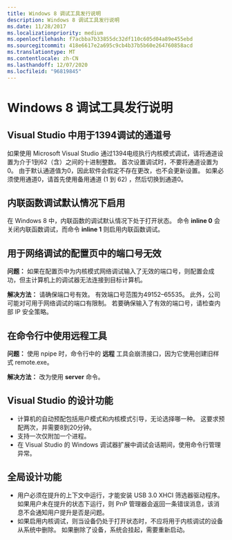 ```yaml
---
title: Windows 8 调试工具发行说明
description: Windows 8 调试工具发行说明
ms.date: 11/28/2017
ms.localizationpriority: medium
ms.openlocfilehash: f7acbba7b33855dc32df110c605d04a89e455ebd
ms.sourcegitcommit: 418e6617e2a695c9cb4b37b5b60e264760858acd
ms.translationtype: MT
ms.contentlocale: zh-CN
ms.lasthandoff: 12/07/2020
ms.locfileid: "96819845"
---
```

# <a name="debugging-tools-for-windows8-release-notes"></a>Windows 8 调试工具发行说明


## <a name="span-idchannel_number_for_1394_debugging_in_visual_studiospanspan-idchannel_number_for_1394_debugging_in_visual_studiospanspan-idchannel_number_for_1394_debugging_in_visual_studiospanchannel-number-for-1394-debugging-in-visual-studio"></a><span id="Channel_number_for_1394_debugging_in_Visual_Studio"></span><span id="channel_number_for_1394_debugging_in_visual_studio"></span><span id="CHANNEL_NUMBER_FOR_1394_DEBUGGING_IN_VISUAL_STUDIO"></span>Visual Studio 中用于1394调试的通道号


如果使用 Microsoft Visual Studio 通过1394电缆执行内核模式调试，请将通道设置为介于1到62（含）之间的十进制整数。 首次设置调试时，不要将通道设置为0。 由于默认通道值为0，因此软件会假定不存在更改，也不会更新设置。 如果必须使用通道0，请首先使用备用通道 (1 到 62) ，然后切换到通道0。

## <a name="span-idinline_function_debugging_is_on_by_defaultspanspan-idinline_function_debugging_is_on_by_defaultspanspan-idinline_function_debugging_is_on_by_defaultspaninline-function-debugging-is-on-by-default"></a><span id="Inline_function_debugging_is_on_by_default"></span><span id="inline_function_debugging_is_on_by_default"></span><span id="INLINE_FUNCTION_DEBUGGING_IS_ON_BY_DEFAULT"></span>内联函数调试默认情况下启用


在 Windows 8 中，内联函数的调试默认情况下处于打开状态。 命令 **inline 0** 会关闭内联函数调试，而命令 **inline 1** 则启用内联函数调试。

## <a name="span-idinvalid_port_number_in_configuration_page_for_network_debuggingspanspan-idinvalid_port_number_in_configuration_page_for_network_debuggingspanspan-idinvalid_port_number_in_configuration_page_for_network_debuggingspaninvalid-port-number-in-configuration-page-for-network-debugging"></a><span id="Invalid_port_number_in_configuration_page_for_network_debugging"></span><span id="invalid_port_number_in_configuration_page_for_network_debugging"></span><span id="INVALID_PORT_NUMBER_IN_CONFIGURATION_PAGE_FOR_NETWORK_DEBUGGING"></span>用于网络调试的配置页中的端口号无效


**问题：** 如果在配置页中为内核模式网络调试输入了无效的端口号，则配置会成功，但主计算机上的调试器无法连接到目标计算机。

**解决方法：** 请确保端口号有效。 有效端口号范围为49152–65535。 此外，公司可能对可用于网络调试的端口有限制。 若要确保输入了有效的端口号，请检查内部 IP 安全策略。

## <a name="span-iduse_of_remote_tool_in_command_linespanspan-iduse_of_remote_tool_in_command_linespanuse-of-remote-tool-in-command-line"></a><span id="use_of_.remote_tool_in_command_line"></span><span id="USE_OF_.REMOTE_TOOL_IN_COMMAND_LINE"></span>在命令行中使用远程工具


**问题：** 使用 npipe 时，命令行中的 **远程** 工具会崩溃接口，因为它使用创建旧样式 remote.exe。

**解决方法：** 改为使用 **server** 命令。

## <a name="span-iddesign_features_for_visual_studiospanspan-iddesign_features_for_visual_studiospanspan-iddesign_features_for_visual_studiospandesign-features-for-visual-studio"></a><span id="Design_features_for_Visual_Studio"></span><span id="design_features_for_visual_studio"></span><span id="DESIGN_FEATURES_FOR_VISUAL_STUDIO"></span>Visual Studio 的设计功能


-   计算机的自动预配包括用户模式和内核模式引导，无论选择哪一种。 这要求预配两次，并需要8到20分钟。
-   支持一次仅附加一个进程。
-   在 Visual Studio 的 Windows 调试器扩展中调试会话期间，使用命令行管理异常。

## <a name="span-idglobal_design_featuresspanspan-idglobal_design_featuresspanspan-idglobal_design_featuresspanglobal-design-features"></a><span id="Global_design_features"></span><span id="global_design_features"></span><span id="GLOBAL_DESIGN_FEATURES"></span>全局设计功能


-   用户必须在提升的上下文中运行，才能安装 USB 3.0 XHCI 筛选器驱动程序。 如果用户未在提升的状态下运行，则 PnP 管理器会返回一条错误消息，该消息不会通知用户提升是否是问题。
-   如果启用内核调试，则当设备仍处于打开状态时，不应将用于内核调试的设备从系统中删除。 如果删除了设备，系统会挂起，需要重新启动。

 

 





